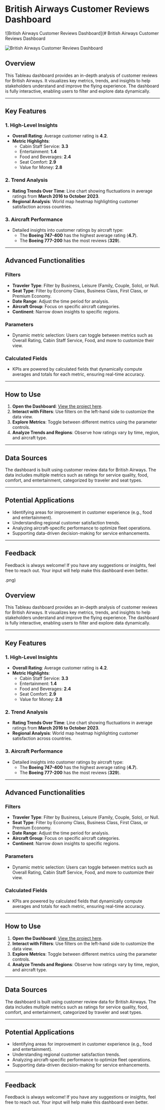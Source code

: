 # British Airways Customer Reviews Dashboard

![British Airways Customer Reviews Dashboard](# British Airways Customer Reviews Dashboard

![British Airways Customer Reviews Dashboard](Screenshot%202025-01-26%20at%201.34.41 PM.png)

## Overview
This Tableau dashboard provides an in-depth analysis of customer reviews for British Airways. It visualizes key metrics, trends, and insights to help stakeholders understand and improve the flying experience. The dashboard is fully interactive, enabling users to filter and explore data dynamically.

---

## Key Features

### 1. **High-Level Insights**
- **Overall Rating**: Average customer rating is **4.2**.
- **Metric Highlights**:
  - Cabin Staff Service: **3.3**
  - Entertainment: **1.4**
  - Food and Beverages: **2.4**
  - Seat Comfort: **2.9**
  - Value for Money: **2.8**

### 2. **Trend Analysis**
- **Rating Trends Over Time**: Line chart showing fluctuations in average ratings from **March 2016 to October 2023**.
- **Regional Analysis**: World map heatmap highlighting customer satisfaction across countries.

### 3. **Aircraft Performance**
- Detailed insights into customer ratings by aircraft type:
  - The **Boeing 747-400** has the highest average rating (**4.7**).
  - The **Boeing 777-200** has the most reviews (**329**).

---

## Advanced Functionalities

### Filters
- **Traveler Type**: Filter by Business, Leisure (Family, Couple, Solo), or Null.
- **Seat Type**: Filter by Economy Class, Business Class, First Class, or Premium Economy.
- **Date Range**: Adjust the time period for analysis.
- **Aircraft Group**: Focus on specific aircraft categories.
- **Continent**: Narrow down insights to specific regions.

### Parameters
- Dynamic metric selection: Users can toggle between metrics such as Overall Rating, Cabin Staff Service, Food, and more to customize their view.

### Calculated Fields
- KPIs are powered by calculated fields that dynamically compute averages and totals for each metric, ensuring real-time accuracy.

---

## How to Use
1. **Open the Dashboard**: [View the project here](https://public.tableau.com/app/profile/sudeb.kumar.mandal/viz/Book1_17259498985450/Dashboard1?publish=yes).
2. **Interact with Filters**: Use filters on the left-hand side to customize the data view.
3. **Explore Metrics**: Toggle between different metrics using the parameter controls.
4. **Analyze Trends and Regions**: Observe how ratings vary by time, region, and aircraft type.

---

## Data Sources
The dashboard is built using customer review data for British Airways. The data includes multiple metrics such as ratings for service quality, food, comfort, and entertainment, categorized by traveler and seat types.

---

## Potential Applications
- Identifying areas for improvement in customer experience (e.g., food and entertainment).
- Understanding regional customer satisfaction trends.
- Analyzing aircraft-specific performance to optimize fleet operations.
- Supporting data-driven decision-making for service enhancements.

---

## Feedback
Feedback is always welcome! If you have any suggestions or insights, feel free to reach out. Your input will help make this dashboard even better.

.png)

## Overview
This Tableau dashboard provides an in-depth analysis of customer reviews for British Airways. It visualizes key metrics, trends, and insights to help stakeholders understand and improve the flying experience. The dashboard is fully interactive, enabling users to filter and explore data dynamically.

---

## Key Features

### 1. **High-Level Insights**
- **Overall Rating**: Average customer rating is **4.2**.
- **Metric Highlights**:
  - Cabin Staff Service: **3.3**
  - Entertainment: **1.4**
  - Food and Beverages: **2.4**
  - Seat Comfort: **2.9**
  - Value for Money: **2.8**

### 2. **Trend Analysis**
- **Rating Trends Over Time**: Line chart showing fluctuations in average ratings from **March 2016 to October 2023**.
- **Regional Analysis**: World map heatmap highlighting customer satisfaction across countries.

### 3. **Aircraft Performance**
- Detailed insights into customer ratings by aircraft type:
  - The **Boeing 747-400** has the highest average rating (**4.7**).
  - The **Boeing 777-200** has the most reviews (**329**).

---

## Advanced Functionalities

### Filters
- **Traveler Type**: Filter by Business, Leisure (Family, Couple, Solo), or Null.
- **Seat Type**: Filter by Economy Class, Business Class, First Class, or Premium Economy.
- **Date Range**: Adjust the time period for analysis.
- **Aircraft Group**: Focus on specific aircraft categories.
- **Continent**: Narrow down insights to specific regions.

### Parameters
- Dynamic metric selection: Users can toggle between metrics such as Overall Rating, Cabin Staff Service, Food, and more to customize their view.

### Calculated Fields
- KPIs are powered by calculated fields that dynamically compute averages and totals for each metric, ensuring real-time accuracy.

---

## How to Use
1. **Open the Dashboard**: [View the project here](https://public.tableau.com/app/profile/sudeb.kumar.mandal/viz/Book1_17259498985450/Dashboard1?publish=yes).
2. **Interact with Filters**: Use filters on the left-hand side to customize the data view.
3. **Explore Metrics**: Toggle between different metrics using the parameter controls.
4. **Analyze Trends and Regions**: Observe how ratings vary by time, region, and aircraft type.

---

## Data Sources
The dashboard is built using customer review data for British Airways. The data includes multiple metrics such as ratings for service quality, food, comfort, and entertainment, categorized by traveler and seat types.

---

## Potential Applications
- Identifying areas for improvement in customer experience (e.g., food and entertainment).
- Understanding regional customer satisfaction trends.
- Analyzing aircraft-specific performance to optimize fleet operations.
- Supporting data-driven decision-making for service enhancements.

---

## Feedback
Feedback is always welcome! If you have any suggestions or insights, feel free to reach out. Your input will help make this dashboard even better.

